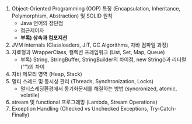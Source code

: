 1. Object-Oriented Programming (OOP) 특징 (Encapsulation, Inheritance, Polymorphism, Abstraction) 및 SOLID 원칙
    - Java 언어의 장단점
    - 접근제어자
    - **부록) 상속과 컴포지션**
2. JVM internals (Classloaders, JIT, GC Algorithms, 자바 컴파일 과정)
3. 자료형과 WrapperClass, 컬렉션 프레임워크 (List, Set, Map, Queue)
    - 부록) String, StringBuffer, StringBuilder의 차이점, new String()과 리터럴("")의 차이
4. 자바 메모리 영역 (Heap, Stack)
5. 멀티 스레드 및 동시성 관리 (Threads, Synchronization, Locks)
    - 멀티스레딩환경에서 동기화문제를 해결하는 방법 (syncronized, atomic, volatile)
6. stream 및 functional 프로그래밍 (Lambda, Stream Operations)
7. Exception Handling (Checked vs Unchecked Exceptions, Try-Catch-Finally)